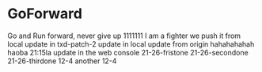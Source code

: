 # GoForward
Go and Run forward, never give up
1111111
I am a fighter
we push it from local
update in txd-patch-2
update in local
update from origin
hahahahahah
haoba
21:15la
update in the web console
21-26-fristone
21-26-secondone
21-26-thirdone
12-4
another 12-4
